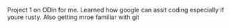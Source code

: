 Project 1 on ODin for me. Learned how google can assit coding especially if youre rusty. Also getting mroe familiar with git 

